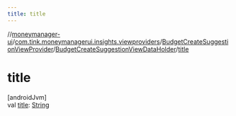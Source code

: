 ```yaml
---
title: title
---
```

//[moneymanager-ui](../../../../index.html)/[com.tink.moneymanagerui.insights.viewproviders](../../index.html)/[BudgetCreateSuggestionViewProvider](../index.html)/[BudgetCreateSuggestionViewDataHolder](index.html)/[title](title.html)



# title



[androidJvm]\
val [title](title.html): [String](https://kotlinlang.org/api/latest/jvm/stdlib/kotlin/-string/index.html)




